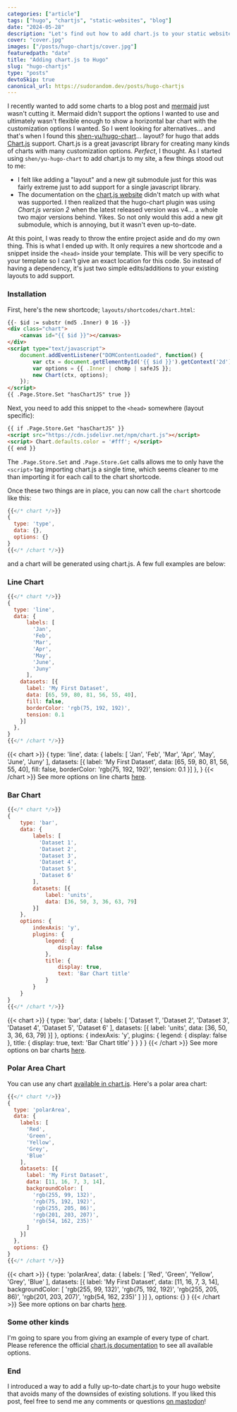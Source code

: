 ```yaml
---
categories: ["article"]
tags: ["hugo", "chartjs", "static-websites", "blog"]
date: "2024-05-28"
description: "Let's find out how to add chart.js to your static website built with Hugo."
cover: "cover.jpg"
images: ["/posts/hugo-chartjs/cover.jpg"]
featuredpath: "date"
title: "Adding chart.js to Hugo"
slug: "hugo-chartjs"
type: "posts"
devtoSkip: true
canonical_url: https://sudorandom.dev/posts/hugo-chartjs
---
```


I recently wanted to add some charts to a blog post and [mermaid](https://mermaid.live) just wasn't cutting it. Mermaid didn't support the options I wanted to use and ultimately wasn't flexible enough to show a horizontal bar chart with the customization options I wanted. So I went looking for alternatives... and that's when I found this [shen-yu/hugo-chart](https://github.com/shen-yu/hugo-chart)... layout? for hugo that adds [Chart.js](https://www.chartjs.org/) support. Chart.js is a great javascript library for creating many kinds of charts with many customization options. *Perfect*, I thought. As I started using `shen/yu-hugo-chart` to add chart.js to my site, a few things stood out to me:

- I felt like adding a "layout" and a new git submodule just for this was fairly extreme just to add support for a single javascript library.
- The documentation on the [chart.js website](https://www.chartjs.org/) didn't match up with what was supported. I then realized that the hugo-chart plugin was using *Chart.js version 2* when the latest released version was v4... a whole two major versions behind. Yikes. So not only would this add a new git submodule, which is annoying, but it wasn't even up-to-date.

At this point, I was ready to throw the entire project aside and do my own thing. This is what I ended up with. It only requires a new shortcode and a snippet inside the `<head>` inside your template. This will be very specific to your template so I can't give an exact location for this code. So instead of having a dependency, it's just two simple edits/additions to your existing layouts to add support.

### Installation
First, here's the new shortcode; `layouts/shortcodes/chart.html`:
```html
{{- $id := substr (md5 .Inner) 0 16 -}}
<div class="chart">
    <canvas id="{{ $id }}"></canvas>
</div>
<script type="text/javascript">
    document.addEventListener("DOMContentLoaded", function() {
        var ctx = document.getElementById('{{ $id }}').getContext('2d');
        var options = {{ .Inner | chomp | safeJS }};
        new Chart(ctx, options);
    });
</script>
{{ .Page.Store.Set "hasChartJS" true }}
```

Next, you need to add this snippet to the `<head>` somewhere (layout specific):
```html
{{ if .Page.Store.Get "hasChartJS" }}
<script src="https://cdn.jsdelivr.net/npm/chart.js"></script>
<script> Chart.defaults.color = '#fff'; </script>
{{ end }}
```
The `.Page.Store.Set` and `.Page.Store.Get` calls allows me to only have the `<script>` tag importing chart.js a single time, which seems cleaner to me than importing it for each call to the chart shortcode.

Once these two things are in place, you can now call the `chart` shortcode like this:
```javascript
{{</* chart */>}}
{
  type: 'type',
  data: {},
  options: {}
}
{{</* /chart */>}}
```
and a chart will be generated using chart.js. A few full examples are below:

### Line Chart
```javascript
{{</* chart */>}}
{
  type: 'line',
  data: {
      labels: [
        'Jan',
        'Feb',
        'Mar',
        'Apr',
        'May',
        'June',
        'Juny'
      ],
    datasets: [{
      label: 'My First Dataset',
      data: [65, 59, 80, 81, 56, 55, 40],
      fill: false,
      borderColor: 'rgb(75, 192, 192)',
      tension: 0.1
    }]
  },
}
{{</* /chart */>}}
```
{{< chart >}}
{
  type: 'line',
  data: {
      labels: [
        'Jan',
        'Feb',
        'Mar',
        'Apr',
        'May',
        'June',
        'Juny'
      ],
    datasets: [{
      label: 'My First Dataset',
      data: [65, 59, 80, 81, 56, 55, 40],
      fill: false,
      borderColor: 'rgb(75, 192, 192)',
      tension: 0.1
    }]
  },
}
{{< /chart >}}
See more options on line charts [here](https://www.chartjs.org/docs/latest/charts/line.html).

### Bar Chart
```javascript
{{</* chart */>}}
{
    type: 'bar',
    data: {
        labels: [
          'Dataset 1',
          'Dataset 2',
          'Dataset 3',
          'Dataset 4',
          'Dataset 5',
          'Dataset 6'
        ],
        datasets: [{
            label: 'units',
            data: [36, 50, 3, 36, 63, 79]
        }]
    },
    options: {
        indexAxis: 'y',
        plugins: {
            legend: {
                display: false
            },
            title: {
                display: true,
                text: 'Bar Chart title'
            }
        }
    }
}
{{</* /chart */>}}
```
{{< chart >}}
{
    type: 'bar',
    data: {
        labels: [
          'Dataset 1',
          'Dataset 2',
          'Dataset 3',
          'Dataset 4',
          'Dataset 5',
          'Dataset 6'
        ],
        datasets: [{
            label: 'units',
            data: [36, 50, 3, 36, 63, 79]
        }]
    },
    options: {
        indexAxis: 'y',
        plugins: {
            legend: {
                display: false
            },
            title: {
                display: true,
                text: 'Bar Chart title'
            }
        }
    }
}
{{< /chart >}}
See more options on bar charts [here](https://www.chartjs.org/docs/latest/charts/bar.html).

### Polar Area Chart
You can use any chart [available in chart.js](https://www.chartjs.org/docs/latest/). Here's a polar area chart:
```javascript
{{</* chart */>}}
{
  type: 'polarArea',
  data: {
    labels: [
      'Red',
      'Green',
      'Yellow',
      'Grey',
      'Blue'
    ],
    datasets: [{
      label: 'My First Dataset',
      data: [11, 16, 7, 3, 14],
      backgroundColor: [
        'rgb(255, 99, 132)',
        'rgb(75, 192, 192)',
        'rgb(255, 205, 86)',
        'rgb(201, 203, 207)',
        'rgb(54, 162, 235)'
      ]
    }]
  },
  options: {}
}
{{</* /chart */>}}
```

{{< chart >}}
{
  type: 'polarArea',
  data: {
    labels: [
      'Red',
      'Green',
      'Yellow',
      'Grey',
      'Blue'
    ],
    datasets: [{
      label: 'My First Dataset',
      data: [11, 16, 7, 3, 14],
      backgroundColor: [
        'rgb(255, 99, 132)',
        'rgb(75, 192, 192)',
        'rgb(255, 205, 86)',
        'rgb(201, 203, 207)',
        'rgb(54, 162, 235)'
      ]
    }]
  },
  options: {}
}
{{< /chart >}}
See more options on bar charts [here](https://www.chartjs.org/docs/latest/charts/polar.html).

### Some other kinds
I'm going to spare you from giving an example of every type of chart. Please reference the official [chart.js documentation](https://www.chartjs.org/docs/latest/) to see all available options.


### End
I introduced a way to add a fully up-to-date chart.js to your hugo website that avoids many of the downsides of existing solutions. If you liked this post, feel free to send me any comments or questions [on mastodon](https://infosec.exchange/@sudorandom)!
